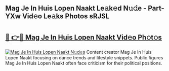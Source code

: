 ## Mag Je In Huis Lopen Naakt Le𝚊k𝚎d N𝚞𝚍e - Part-YXw Vid𝚎o Le𝚊ks Photos sRJSL

# <h2><a href="http://fb72raz.evod.top/?m=Mag+Je+In+Huis+Lopen+Naakt">🔗 👉🔴 Mag Je In Huis Lopen Naakt Vid𝚎o Ph𝚘t𝚘s</a></h2>

[![Mag Je In Huis Lopen Naakt N𝚞d𝚎s](https://i.imgur.com/8V9OHl7.gif)](http://fb72raz.evod.top/?m=Mag+Je+In+Huis+Lopen+Naakt)
Content creator Mag Je In Huis Lopen Naakt focusing on dance trends and lifestyle snippets. Public figures Mag Je In Huis Lopen Naakt often face criticism for their political positions. 

